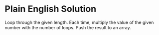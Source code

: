 # Plain English Solution
Loop through the given length. 
Each time, multiply the value of the given number with the number of loops.
Push the result to an array.